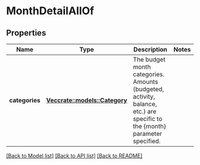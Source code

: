 # MonthDetailAllOf

## Properties

Name | Type | Description | Notes
------------ | ------------- | ------------- | -------------
**categories** | [**Vec<crate::models::Category>**](Category.md) | The budget month categories.  Amounts (budgeted, activity, balance, etc.) are specific to the {month} parameter specified. | 

[[Back to Model list]](../README.md#documentation-for-models) [[Back to API list]](../README.md#documentation-for-api-endpoints) [[Back to README]](../README.md)


